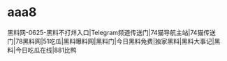 # aaa8
黑料网-0625-黑料不打烊入口|Telegram频道传送门|74猫导航主站|74猫传送门|78黑料网|51吃瓜|黑料曝料网|黑料门|今日黑料免费|独家黑料|黑料大事记|黑料|今日吃瓜在线|881比鸭
